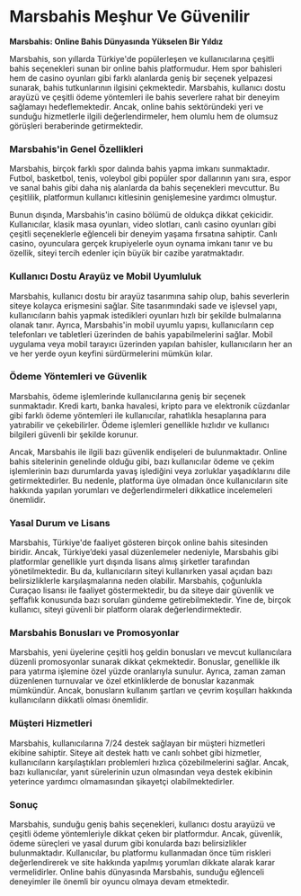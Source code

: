 # Marsbahis Meşhur Ve Güvenilir
**Marsbahis: Online Bahis Dünyasında Yükselen Bir Yıldız**

Marsbahis, son yıllarda Türkiye'de popülerleşen ve kullanıcılarına çeşitli bahis seçenekleri sunan bir online bahis platformudur. Hem spor bahisleri hem de casino oyunları gibi farklı alanlarda geniş bir seçenek yelpazesi sunarak, bahis tutkunlarının ilgisini çekmektedir. Marsbahis, kullanıcı dostu arayüzü ve çeşitli ödeme yöntemleri ile bahis severlere rahat bir deneyim sağlamayı hedeflemektedir. Ancak, online bahis sektöründeki yeri ve sunduğu hizmetlerle ilgili değerlendirmeler, hem olumlu hem de olumsuz görüşleri beraberinde getirmektedir.

### Marsbahis'in Genel Özellikleri

Marsbahis, birçok farklı spor dalında bahis yapma imkanı sunmaktadır. Futbol, basketbol, tenis, voleybol gibi popüler spor dallarının yanı sıra, espor ve sanal bahis gibi daha niş alanlarda da bahis seçenekleri mevcuttur. Bu çeşitlilik, platformun kullanıcı kitlesinin genişlemesine yardımcı olmuştur.

Bunun dışında, Marsbahis'in casino bölümü de oldukça dikkat çekicidir. Kullanıcılar, klasik masa oyunları, video slotları, canlı casino oyunları gibi çeşitli seçeneklerle eğlenceli bir deneyim yaşama fırsatına sahiptir. Canlı casino, oyunculara gerçek krupiyelerle oyun oynama imkanı tanır ve bu özellik, siteyi tercih edenler için büyük bir cazibe yaratmaktadır.

### Kullanıcı Dostu Arayüz ve Mobil Uyumluluk

Marsbahis, kullanıcı dostu bir arayüz tasarımına sahip olup, bahis severlerin siteye kolayca erişmesini sağlar. Site tasarımındaki sade ve işlevsel yapı, kullanıcıların bahis yapmak istedikleri oyunları hızlı bir şekilde bulmalarına olanak tanır. Ayrıca, Marsbahis'in mobil uyumlu yapısı, kullanıcıların cep telefonları ve tabletleri üzerinden de bahis yapabilmelerini sağlar. Mobil uygulama veya mobil tarayıcı üzerinden yapılan bahisler, kullanıcıların her an ve her yerde oyun keyfini sürdürmelerini mümkün kılar.

### Ödeme Yöntemleri ve Güvenlik

Marsbahis, ödeme işlemlerinde kullanıcılarına geniş bir seçenek sunmaktadır. Kredi kartı, banka havalesi, kripto para ve elektronik cüzdanlar gibi farklı ödeme yöntemleri ile kullanıcılar, rahatlıkla hesaplarına para yatırabilir ve çekebilirler. Ödeme işlemleri genellikle hızlıdır ve kullanıcı bilgileri güvenli bir şekilde korunur.

Ancak, Marsbahis ile ilgili bazı güvenlik endişeleri de bulunmaktadır. Online bahis sitelerinin genelinde olduğu gibi, bazı kullanıcılar ödeme ve çekim işlemlerinin bazı durumlarda yavaş işlediğini veya zorluklar yaşadıklarını dile getirmektedirler. Bu nedenle, platforma üye olmadan önce kullanıcıların site hakkında yapılan yorumları ve değerlendirmeleri dikkatlice incelemeleri önemlidir.

### Yasal Durum ve Lisans

Marsbahis, Türkiye'de faaliyet gösteren birçok online bahis sitesinden biridir. Ancak, Türkiye’deki yasal düzenlemeler nedeniyle, Marsbahis gibi platformlar genellikle yurt dışında lisans almış şirketler tarafından yönetilmektedir. Bu da, kullanıcıların siteyi kullanırken yasal açıdan bazı belirsizliklerle karşılaşmalarına neden olabilir. Marsbahis, çoğunlukla Curaçao lisansı ile faaliyet göstermektedir, bu da siteye dair güvenlik ve şeffaflık konusunda bazı soruları gündeme getirebilmektedir. Yine de, birçok kullanıcı, siteyi güvenli bir platform olarak değerlendirmektedir.

### Marsbahis Bonusları ve Promosyonlar

Marsbahis, yeni üyelerine çeşitli hoş geldin bonusları ve mevcut kullanıcılara düzenli promosyonlar sunarak dikkat çekmektedir. Bonuslar, genellikle ilk para yatırma işlemine özel yüzde oranlarıyla sunulur. Ayrıca, zaman zaman düzenlenen turnuvalar ve özel etkinliklerde de bonuslar kazanmak mümkündür. Ancak, bonusların kullanım şartları ve çevrim koşulları hakkında kullanıcıların dikkatli olması önemlidir.

### Müşteri Hizmetleri

Marsbahis, kullanıcılarına 7/24 destek sağlayan bir müşteri hizmetleri ekibine sahiptir. Siteye ait destek hattı ve canlı sohbet gibi hizmetler, kullanıcıların karşılaştıkları problemleri hızlıca çözebilmelerini sağlar. Ancak, bazı kullanıcılar, yanıt sürelerinin uzun olmasından veya destek ekibinin yeterince yardımcı olmamasından şikayetçi olabilmektedirler.

### Sonuç

Marsbahis, sunduğu geniş bahis seçenekleri, kullanıcı dostu arayüzü ve çeşitli ödeme yöntemleriyle dikkat çeken bir platformdur. Ancak, güvenlik, ödeme süreçleri ve yasal durum gibi konularda bazı belirsizlikler bulunmaktadır. Kullanıcılar, bu platformu kullanmadan önce tüm riskleri değerlendirerek ve site hakkında yapılmış yorumları dikkate alarak karar vermelidirler. Online bahis dünyasında Marsbahis, sunduğu eğlenceli deneyimler ile önemli bir oyuncu olmaya devam etmektedir.
